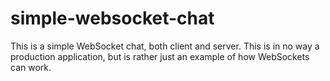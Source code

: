 # simple-websocket-chat
This is a simple WebSocket chat, both client and server. This is in no way a production application, but is rather just an example of how WebSockets can work.
